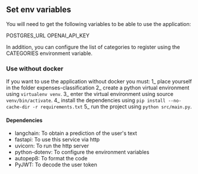 ## Set env variables

You will need to get the following variables to be able to use the application:

POSTGRES_URL
OPENAI_API_KEY

In addition, you can configure the list of categories to register using the CATEGORIES environment variable.

### Use without docker

If you want to use the application without docker you must:
1_ place yourself in the folder expenses-classification
2_ create a python virtual environment using `virtualenv venv`.
3_ enter the virtual environment using source `venv/bin/activate`.
4_ install the dependencies using `pip install --no-cache-dir -r requirements.txt` 
5_ run the project using `python src/main.py`.

#### Dependencies
* langchain: To obtain a prediction of the user's text
* fastapi: To use this service via http
* uvicorn: To run the http server
* python-dotenv: To configure the environment variables
* autopep8: To format the code
* PyJWT: To decode the user token